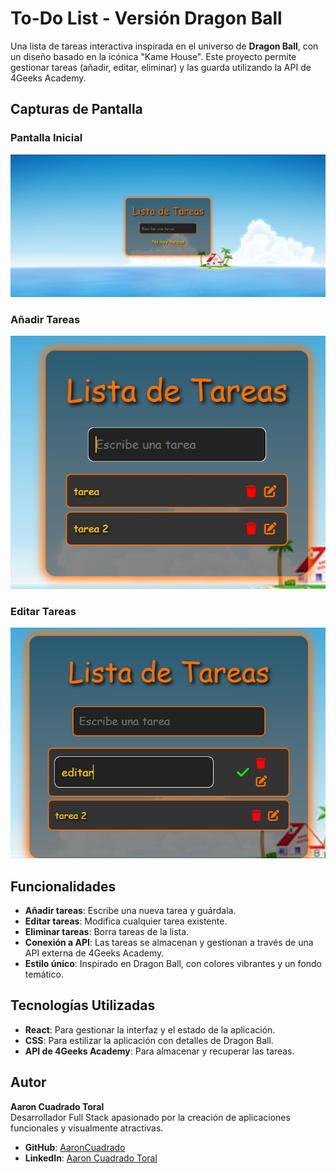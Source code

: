 # To-Do List - Versión Dragon Ball

Una lista de tareas interactiva inspirada en el universo de **Dragon Ball**, con un diseño basado en la icónica "Kame House". Este proyecto permite gestionar tareas (añadir, editar, eliminar) y las guarda utilizando la API de 4Geeks Academy.

## Capturas de Pantalla

### Pantalla Inicial
![Pantalla Inicial](./imgs/inicio.png)

### Añadir Tareas
![Añadir Tareas](./imgs/tareas.png)

### Editar Tareas
![Editar Tareas](./imgs/editar.png)

## Funcionalidades

- **Añadir tareas**: Escribe una nueva tarea y guárdala.
- **Editar tareas**: Modifica cualquier tarea existente.
- **Eliminar tareas**: Borra tareas de la lista.
- **Conexión a API**: Las tareas se almacenan y gestionan a través de una API externa de 4Geeks Academy.
- **Estilo único**: Inspirado en Dragon Ball, con colores vibrantes y un fondo temático.

## Tecnologías Utilizadas

- **React**: Para gestionar la interfaz y el estado de la aplicación.
- **CSS**: Para estilizar la aplicación con detalles de Dragon Ball.
- **API de 4Geeks Academy**: Para almacenar y recuperar las tareas.

## Autor

**Aaron Cuadrado Toral**  
Desarrollador Full Stack apasionado por la creación de aplicaciones funcionales y visualmente atractivas.

- **GitHub**: [AaronCuadrado](https://github.com/AaronCuadrado)  
- **LinkedIn**: [Aaron Cuadrado Toral](https://www.linkedin.com/in/aaroncuadrado/)  

